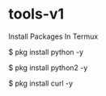 # tools-v1

Install Packages In Termux

$ pkg install python -y

$ pkg install python2 -y

$ pkg install curl -y
